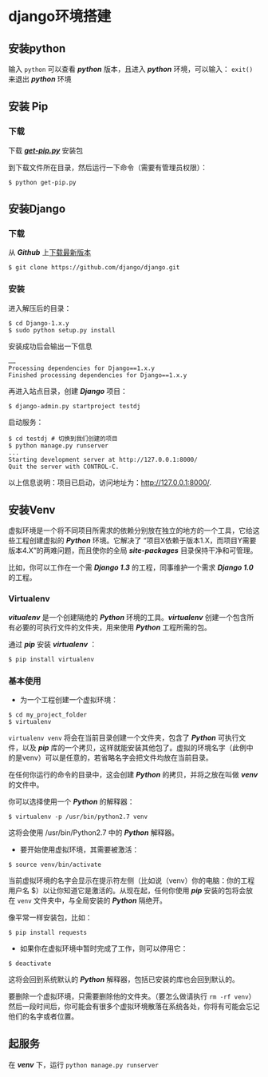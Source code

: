 # django环境搭建

## 安装python

输入 `python` 可以查看 ***python*** 版本，且进入 ***python*** 环境，可以输入： `exit()` 来退出 ***python*** 环境

## 安装 Pip

### 下载

下载 [***get-pip.py***](https://bootstrap.pypa.io/get-pip.py) 安装包

到下载文件所在目录，然后运行一下命令（需要有管理员权限）：

~~~
$ python get-pip.py
~~~

## 安装Django

### 下载

从 ***Github*** 上[下载最新版本](https://github.com/django/django)

~~~
$ git clone https://github.com/django/django.git
~~~

### 安装

进入解压后的目录：

~~~
$ cd Django-1.x.y
$ sudo python setup.py install
~~~

安装成功后会输出一下信息

~~~
……
Processing dependencies for Django==1.x.y
Finished processing dependencies for Django==1.x.y
~~~

再进入站点目录，创建 ***Django*** 项目：

~~~
$ django-admin.py startproject testdj
~~~

启动服务：

~~~
$ cd testdj # 切换到我们创建的项目
$ python manage.py runserver
...
Starting development server at http://127.0.0.1:8000/
Quit the server with CONTROL-C.
~~~

以上信息说明：项目已启动，访问地址为：http://127.0.0.1:8000/.

## 安装Venv

虚拟环境是一个将不同项目所需求的依赖分别放在独立的地方的一个工具，它给这些工程创建虚拟的 ***Python*** 环境。它解决了 “项目X依赖于版本1.X，而项目Y需要版本4.X”的两难问题，而且使你的全局 ***site-packages*** 目录保持干净和可管理。

比如，你可以工作在一个需 ***Django 1.3*** 的工程，同事维护一个需求 ***Django 1.0*** 的工程。

### Virtualenv

***vitualenv*** 是一个创建隔绝的 ***Python*** 环境的工具。***virtualenv*** 创建一个包含所有必要的可执行文件的文件夹，用来使用 ***Python*** 工程所需的包。

通过 ***pip*** 安装 ***virtualenv*** ：

~~~
$ pip install virtualenv
~~~

### 基本使用

* 为一个工程创建一个虚拟环境：

~~~
$ cd my_project_folder
$ virtualenv
~~~

`virtualenv venv` 将会在当前目录创建一个文件夹，包含了 ***Python*** 可执行文件，以及 ***pip*** 库的一个拷贝，这样就能安装其他包了。虚拟的环境名字（此例中的是venv）可以是任意的，若省略名字会把文件均放在当前目录。

在任何你运行的命令的目录中，这会创建 ***Python*** 的拷贝，并将之放在叫做 ***venv*** 的文件中。

你可以选择使用一个 ***Python*** 的解释器：

~~~
$ virtualenv -p /usr/bin/python2.7 venv
~~~

这将会使用 /usr/bin/Python2.7 中的 ***Python*** 解释器。

* 要开始使用虚拟环境，其需要被激活：

~~~
$ source venv/bin/activate
~~~

当前虚拟环境的名字会显示在提示符左侧（比如说（venv）你的电脑：你的工程 用户名 $）以让你知道它是激活的。从现在起，任何你使用 ***pip*** 安装的包将会放在 `venv` 文件夹中，与全局安装的 ***Python*** 隔绝开。

像平常一样安装包，比如：

~~~
$ pip install requests
~~~

* 如果你在虚拟环境中暂时完成了工作，则可以停用它：

~~~
$ deactivate
~~~

这将会回到系统默认的 ***Python*** 解释器，包括已安装的库也会回到默认的。

要删除一个虚拟环境，只需要删除他的文件夹。（要怎么做请执行 `rm -rf venv`）然后一段时间后，你可能会有很多个虚拟环境散落在系统各处，你将有可能会忘记他们的名字或者位置。

## 起服务

在 ***venv*** 下，运行 `python manage.py runserver`